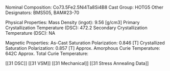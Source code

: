 Nominal Composition: Co73.5Fe­­­2.5Ni4Ta8­Si4B8
Cast Group: HOTG5
Other Designators: BMS505, BAM#23-70
 
Physical Properties:
Mass Density (ingot): 9.56 [g/cm3]
 Primary Crystallization Temperature (DSC): 472.2
Secondary Crystallization Temperature (DSC): NA

Magnetic Properties:
As-Cast Saturation Polarization: 0.846 [T]
Crystallized Saturation Polarization: 0.857 [T]
Approx. Amorphous Curie Temperature: 642C
Approx. Total Curie Temperature: 

[[31 DSC]]
[[31 VSM]]
[[31 Mechanical]]
[[31 Stress Annealing Data]]
